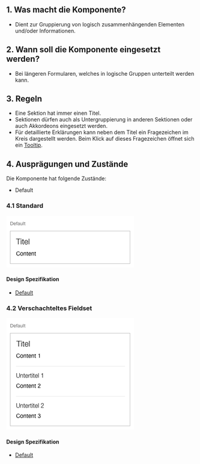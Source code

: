 ## 1. Was macht die Komponente?
* Dient zur Gruppierung von logisch zusammenhängenden Elementen und/oder Informationen.


## 2. Wann soll die Komponente eingesetzt werden?
* Bei längeren Formularen, welches in logische Gruppen unterteilt werden kann.


## 3. Regeln
* Eine Sektion hat immer einen Titel.
* Sektionen dürfen auch als Untergruppierung in anderen Sektionen oder auch Akkordeons eingesetzt werden.
* Für detaillierte Erklärungen kann neben dem Titel ein Fragezeichen im Kreis dargestellt werden. Beim Klick auf dieses Fragezeichen öffnet sich ein [Tooltip](https://digital.sbb.ch/de/webapps/components/tooltip).
 
 
## 4. Ausprägungen und Zustände
Die Komponente hat folgende Zustände:
* Default

### 4.1 Standard
![Darstellung der Komponente Fieldset in der Standard Ausprägung](https://raw.githubusercontent.com/sbb-design-systems/design-system-webapp-documentation/master/documentation/components/fieldset/images/fieldset_default.png 'class: image')

#### Design Spezifikation
* [Default](https://www.sketch.com/s/58b25e4c-bf9c-4f74-973f-503538fcbea2/a/JRAJKM#Inspector)

### 4.2 Verschachteltes Fieldset
![Darstellung der Komponente Fieldset mit verschachteltem Inhalt](https://raw.githubusercontent.com/sbb-design-systems/design-system-webapp-documentation/master/documentation/components/fieldset/images/fieldset_nested.png 'class: image')

#### Design Spezifikation
* [Default](https://www.sketch.com/s/58b25e4c-bf9c-4f74-973f-503538fcbea2/a/vjRQM1#Inspector)
